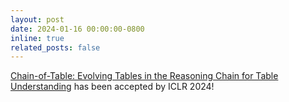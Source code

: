 ```yaml
---
layout: post
date: 2024-01-16 00:00:00-0800
inline: true
related_posts: false
---
```

[Chain-of-Table: Evolving Tables in the Reasoning Chain for Table Understanding](https://arxiv.org/abs/2401.04398) has been accepted by ICLR 2024!
